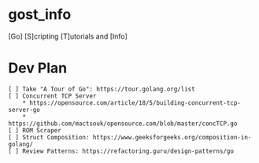 # gost_info
[Go] [S]cripting [T]utorials and [Info]

# Dev Plan
```
[ ] Take "A Tour of Go": https://tour.golang.org/list
[ ] Concurrent TCP Server
    * https://opensource.com/article/18/5/building-concurrent-tcp-server-go
    * https://github.com/mactsouk/opensource.com/blob/master/concTCP.go
[ ] ROM Scraper
[ ] Struct Composition: https://www.geeksforgeeks.org/composition-in-golang/
[ ] Review Patterns: https://refactoring.guru/design-patterns/go
```
